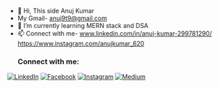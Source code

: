 - 👋 Hi, This side Anuj Kumar
- My Gmail- anuj9t9@gmail.com
- 🌱 I’m currently learning MERN stack and DSA
- 📫 Connect with me-
  www.linkedin.com/in/anuj-kumar-299781290/  https://www.instagram.com/anujkumar_620
  ### Connect with me:

[![LinkedIn](https://img.shields.io/badge/LinkedIn-0077B5?style=for-the-badge&logo=linkedin)](https://linkedin.com/in/yourprofile)
[![Facebook](https://img.shields.io/badge/Facebook-1877F2?style=for-the-badge&logo=facebook)](https://facebook.com/yourprofile)
[![Instagram](https://img.shields.io/badge/Instagram-E4405F?style=for-the-badge&logo=instagram)](https://instagram.com/yourprofile)
[![Medium](https://img.shields.io/badge/Medium-000000?style=for-the-badge&logo=medium)](https://medium.com/@yourprofile)

